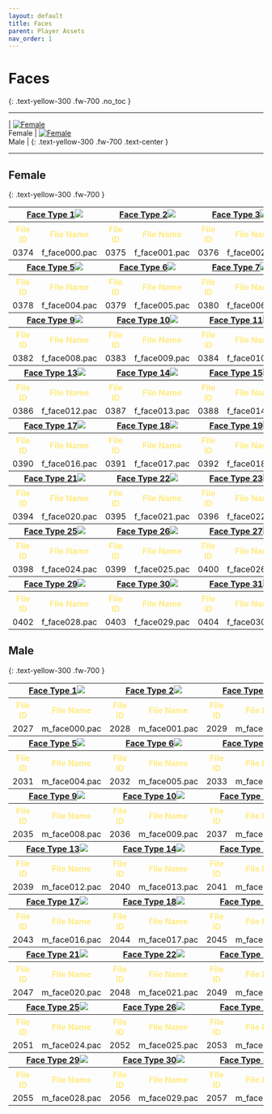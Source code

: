 ```yaml
---
layout: default
title: Faces
parent: Player Assets
nav_order: 1
---
```


# Faces
{: .text-yellow-300 .fw-700 .no_toc }

---

| [![Female](../../assets/images/female_icon_b.png)](#female)<br>Female | [![Female](../../assets/images/male_icon_b.png)](#male)<br>Male | 
{: .text-yellow-300 .fw-700 .text-center }

---

## Female
{: .text-yellow-300 .fw-700 }

<table>
    <style>
        th {text-align: center;}
        td {text-align: center;}
    </style>
    <thead>
        <tr>
            <th style="color:#ffeb82;" colspan="2"><a href="/assets/images/faces/face_f01.png" target="_blank">Face Type 1<img src="/assets/images/faces/face_f01.png"></a></th>
            <th style="color:#ffeb82;" colspan="2"><a href="/assets/images/faces/face_f02.png" target="_blank">Face Type 2<img src="/assets/images/faces/face_f02.png"></a></th>
            <th style="color:#ffeb82;" colspan="2"><a href="/assets/images/faces/face_f03.png" target="_blank">Face Type 3<img src="/assets/images/faces/face_f03.png"></a></th>
            <th style="color:#ffeb82;" colspan="2"><a href="/assets/images/faces/face_f04.png" target="_blank">Face Type 4<img src="/assets/images/faces/face_f04.png"></a></th>
        </tr>
    </thead>
    <tbody>
        <tr>
            <th style="color:#ffeb82;">File ID</th>
            <th style="color:#ffeb82;">File Name</th>
            <th style="color:#ffeb82;">File ID</th>
            <th style="color:#ffeb82;">File Name</th>
            <th style="color:#ffeb82;">File ID</th>
            <th style="color:#ffeb82;">File Name</th>
            <th style="color:#ffeb82;">File ID</th>
            <th style="color:#ffeb82;">File Name</th>
        </tr>
        <tr>
            <td>0374</td>
            <td>f_face000.pac</td>
            <td>0375</td>
            <td>f_face001.pac</td>
            <td>0376</td>
            <td>f_face002.pac</td>
            <td>0377</td>
            <td>f_face003.pac</td>
        </tr>
        <tr>
            <th style="color:#ffeb82;" colspan="2"><a href="/assets/images/faces/face_f05.png" target="_blank">Face Type 5<img src="/assets/images/faces/face_f05.png"></a></th>
            <th style="color:#ffeb82;" colspan="2"><a href="/assets/images/faces/face_f06.png" target="_blank">Face Type 6<img src="/assets/images/faces/face_f06.png"></a></th>
            <th style="color:#ffeb82;" colspan="2"><a href="/assets/images/faces/face_f07.png" target="_blank">Face Type 7<img src="/assets/images/faces/face_f07.png"></a></th>
            <th style="color:#ffeb82;" colspan="2"><a href="/assets/images/faces/face_f08.png" target="_blank">Face Type 8<img src="/assets/images/faces/face_f08.png"></a></th>
        </tr>
        <tr>
            <th style="color:#ffeb82;">File ID</th>
            <th style="color:#ffeb82;">File Name</th>
            <th style="color:#ffeb82;">File ID</th>
            <th style="color:#ffeb82;">File Name</th>
            <th style="color:#ffeb82;">File ID</th>
            <th style="color:#ffeb82;">File Name</th>
            <th style="color:#ffeb82;">File ID</th>
            <th style="color:#ffeb82;">File Name</th>
        </tr>
        <tr>
            <td>0378</td>
            <td>f_face004.pac</td>
            <td>0379</td>
            <td>f_face005.pac</td>
            <td>0380</td>
            <td>f_face006.pac</td>
            <td>0381</td>
            <td>f_face007.pac</td>
        </tr>
        <tr>
            <th style="color:#ffeb82;" colspan="2"><a href="/assets/images/faces/face_f09.png" target="_blank">Face Type 9<img src="/assets/images/faces/face_f09.png"></a></th>
            <th style="color:#ffeb82;" colspan="2"><a href="/assets/images/faces/face_f10.png" target="_blank">Face Type 10<img src="/assets/images/faces/face_f10.png"></a></th>
            <th style="color:#ffeb82;" colspan="2"><a href="/assets/images/faces/face_f11.png" target="_blank">Face Type 11<img src="/assets/images/faces/face_f11.png"></a></th>
            <th style="color:#ffeb82;" colspan="2"><a href="/assets/images/faces/face_f12.png" target="_blank">Face Type 12<img src="/assets/images/faces/face_f12.png"></a></th>
        </tr>
        <tr>
            <th style="color:#ffeb82;">File ID</th>
            <th style="color:#ffeb82;">File Name</th>
            <th style="color:#ffeb82;">File ID</th>
            <th style="color:#ffeb82;">File Name</th>
            <th style="color:#ffeb82;">File ID</th>
            <th style="color:#ffeb82;">File Name</th>
            <th style="color:#ffeb82;">File ID</th>
            <th style="color:#ffeb82;">File Name</th>
        </tr>
        <tr>
            <td>0382</td>
            <td>f_face008.pac</td>
            <td>0383</td>
            <td>f_face009.pac</td>
            <td>0384</td>
            <td>f_face010.pac</td>
            <td>0385</td>
            <td>f_face011.pac</td>
        </tr>
        <tr>
            <th style="color:#ffeb82;" colspan="2"><a href="/assets/images/faces/face_f13.png" target="_blank">Face Type 13<img src="/assets/images/faces/face_f13.png"></a></th>
            <th style="color:#ffeb82;" colspan="2"><a href="/assets/images/faces/face_f14.png" target="_blank">Face Type 14<img src="/assets/images/faces/face_f14.png"></a></th>
            <th style="color:#ffeb82;" colspan="2"><a href="/assets/images/faces/face_f15.png" target="_blank">Face Type 15<img src="/assets/images/faces/face_f15.png"></a></th>
            <th style="color:#ffeb82;" colspan="2"><a href="/assets/images/faces/face_f16.png" target="_blank">Face Type 16<img src="/assets/images/faces/face_f16.png"></a></th>
        </tr>
        <tr>
            <th style="color:#ffeb82;">File ID</th>
            <th style="color:#ffeb82;">File Name</th>
            <th style="color:#ffeb82;">File ID</th>
            <th style="color:#ffeb82;">File Name</th>
            <th style="color:#ffeb82;">File ID</th>
            <th style="color:#ffeb82;">File Name</th>
            <th style="color:#ffeb82;">File ID</th>
            <th style="color:#ffeb82;">File Name</th>
        </tr>
        <tr>
            <td>0386</td>
            <td>f_face012.pac</td>
            <td>0387</td>
            <td>f_face013.pac</td>
            <td>0388</td>
            <td>f_face014.pac</td>
            <td>0389</td>
            <td>f_face015.pac</td>
        </tr>
        <tr>
            <th style="color:#ffeb82;" colspan="2"><a href="/assets/images/faces/face_f17.png" target="_blank">Face Type 17<img src="/assets/images/faces/face_f17.png"></a></th>
            <th style="color:#ffeb82;" colspan="2"><a href="/assets/images/faces/face_f18.png" target="_blank">Face Type 18<img src="/assets/images/faces/face_f18.png"></a></th>
            <th style="color:#ffeb82;" colspan="2"><a href="/assets/images/faces/face_f19.png" target="_blank">Face Type 19<img src="/assets/images/faces/face_f19.png"></a></th>
            <th style="color:#ffeb82;" colspan="2"><a href="/assets/images/faces/face_f20.png" target="_blank">Face Type 20<img src="/assets/images/faces/face_f20.png"></a></th>
        </tr>
        <tr>
            <th style="color:#ffeb82;">File ID</th>
            <th style="color:#ffeb82;">File Name</th>
            <th style="color:#ffeb82;">File ID</th>
            <th style="color:#ffeb82;">File Name</th>
            <th style="color:#ffeb82;">File ID</th>
            <th style="color:#ffeb82;">File Name</th>
            <th style="color:#ffeb82;">File ID</th>
            <th style="color:#ffeb82;">File Name</th>
        </tr>
        <tr>
            <td>0390</td>
            <td>f_face016.pac</td>
            <td>0391</td>
            <td>f_face017.pac</td>
            <td>0392</td>
            <td>f_face018.pac</td>
            <td>0393</td>
            <td>f_face019.pac</td>
        </tr>
        <tr>
            <th style="color:#ffeb82;" colspan="2"><a href="/assets/images/faces/face_f21.png" target="_blank">Face Type 21<img src="/assets/images/faces/face_f21.png"></a></th>
            <th style="color:#ffeb82;" colspan="2"><a href="/assets/images/faces/face_f22.png" target="_blank">Face Type 22<img src="/assets/images/faces/face_f22.png"></a></th>
            <th style="color:#ffeb82;" colspan="2"><a href="/assets/images/faces/face_f23.png" target="_blank">Face Type 23<img src="/assets/images/faces/face_f23.png"></a></th>
            <th style="color:#ffeb82;" colspan="2"><a href="/assets/images/faces/face_f24.png" target="_blank">Face Type 24<img src="/assets/images/faces/face_f24.png"></a></th>
        </tr>
        <tr>
            <th style="color:#ffeb82;">File ID</th>
            <th style="color:#ffeb82;">File Name</th>
            <th style="color:#ffeb82;">File ID</th>
            <th style="color:#ffeb82;">File Name</th>
            <th style="color:#ffeb82;">File ID</th>
            <th style="color:#ffeb82;">File Name</th>
            <th style="color:#ffeb82;">File ID</th>
            <th style="color:#ffeb82;">File Name</th>
        </tr>
        <tr>
            <td>0394</td>
            <td>f_face020.pac</td>
            <td>0395</td>
            <td>f_face021.pac</td>
            <td>0396</td>
            <td>f_face022.pac</td>
            <td>0397</td>
            <td>f_face023.pac</td>
        </tr>
        <tr>
            <th style="color:#ffeb82;" colspan="2"><a href="/assets/images/faces/face_f25.png" target="_blank">Face Type 25<img src="/assets/images/faces/face_f25.png"></a></th>
            <th style="color:#ffeb82;" colspan="2"><a href="/assets/images/faces/face_f26.png" target="_blank">Face Type 26<img src="/assets/images/faces/face_f26.png"></a></th>
            <th style="color:#ffeb82;" colspan="2"><a href="/assets/images/faces/face_f27.png" target="_blank">Face Type 27<img src="/assets/images/faces/face_f27.png"></a></th>
            <th style="color:#ffeb82;" colspan="2"><a href="/assets/images/faces/face_f28.png" target="_blank">Face Type 28<img src="/assets/images/faces/face_f28.png"></a></th>
        </tr>
        <tr>
            <th style="color:#ffeb82;">File ID</th>
            <th style="color:#ffeb82;">File Name</th>
            <th style="color:#ffeb82;">File ID</th>
            <th style="color:#ffeb82;">File Name</th>
            <th style="color:#ffeb82;">File ID</th>
            <th style="color:#ffeb82;">File Name</th>
            <th style="color:#ffeb82;">File ID</th>
            <th style="color:#ffeb82;">File Name</th>
        </tr>
        <tr>
            <td>0398</td>
            <td>f_face024.pac</td>
            <td>0399</td>
            <td>f_face025.pac</td>
            <td>0400</td>
            <td>f_face026.pac</td>
            <td>0401</td>
            <td>f_face027.pac</td>
        </tr>
        <tr>
            <th style="color:#ffeb82;" colspan="2"><a href="/assets/images/faces/face_f29.png" target="_blank">Face Type 29<img src="/assets/images/faces/face_f29.png"></a></th>
            <th style="color:#ffeb82;" colspan="2"><a href="/assets/images/faces/face_f30.png" target="_blank">Face Type 30<img src="/assets/images/faces/face_f30.png"></a></th>
            <th style="color:#ffeb82;" colspan="2"><a href="/assets/images/faces/face_f31.png" target="_blank">Face Type 31<img src="/assets/images/faces/face_f31.png"></a></th>
            <th style="color:#ffeb82;" colspan="2"><a href="/assets/images/faces/face_f32.png" target="_blank">Face Type 32<img src="/assets/images/faces/face_f32.png"></a></th>
        </tr>
        <tr>
            <th style="color:#ffeb82;">File ID</th>
            <th style="color:#ffeb82;">File Name</th>
            <th style="color:#ffeb82;">File ID</th>
            <th style="color:#ffeb82;">File Name</th>
            <th style="color:#ffeb82;">File ID</th>
            <th style="color:#ffeb82;">File Name</th>
            <th style="color:#ffeb82;">File ID</th>
            <th style="color:#ffeb82;">File Name</th>
        </tr>
        <tr>
            <td>0402</td>
            <td>f_face028.pac</td>
            <td>0403</td>
            <td>f_face029.pac</td>
            <td>0404</td>
            <td>f_face030.pac</td>
            <td>0405</td>
            <td>f_face031.pac</td>
        </tr>
    </tbody>
</table>

## Male
{: .text-yellow-300 .fw-700 }

<table>
    <style>
        th {text-align: center;}
        td {text-align: center;}
    </style>
    <thead>
        <tr>
            <th style="color:#ffeb82;" colspan="2"><a href="/assets/images/faces/face_m01.png" target="_blank">Face Type 1<img src="/assets/images/faces/face_m01.png"></a></th>
            <th style="color:#ffeb82;" colspan="2"><a href="/assets/images/faces/face_m02.png" target="_blank">Face Type 2<img src="/assets/images/faces/face_m02.png"></a></th>
            <th style="color:#ffeb82;" colspan="2"><a href="/assets/images/faces/face_m03.png" target="_blank">Face Type 3<img src="/assets/images/faces/face_m03.png"></a></th>
            <th style="color:#ffeb82;" colspan="2"><a href="/assets/images/faces/face_m04.png" target="_blank">Face Type 4<img src="/assets/images/faces/face_m04.png"></a></th>
        </tr>
    </thead>
    <tbody>
        <tr>
            <th style="color:#ffeb82;">File ID</th>
            <th style="color:#ffeb82;">File Name</th>
            <th style="color:#ffeb82;">File ID</th>
            <th style="color:#ffeb82;">File Name</th>
            <th style="color:#ffeb82;">File ID</th>
            <th style="color:#ffeb82;">File Name</th>
            <th style="color:#ffeb82;">File ID</th>
            <th style="color:#ffeb82;">File Name</th>
        </tr>
        <tr>
            <td>2027</td>
            <td>m_face000.pac</td>
            <td>2028</td>
            <td>m_face001.pac</td>
            <td>2029</td>
            <td>m_face002.pac</td>
            <td>2030</td>
            <td>m_face003.pac</td>
        </tr>
        <tr>
            <th style="color:#ffeb82;" colspan="2"><a href="/assets/images/faces/face_m05.png" target="_blank">Face Type 5<img src="/assets/images/faces/face_m05.png"></a></th>
            <th style="color:#ffeb82;" colspan="2"><a href="/assets/images/faces/face_m06.png" target="_blank">Face Type 6<img src="/assets/images/faces/face_m06.png"></a></th>
            <th style="color:#ffeb82;" colspan="2"><a href="/assets/images/faces/face_m07.png" target="_blank">Face Type 7<img src="/assets/images/faces/face_m07.png"></a></th>
            <th style="color:#ffeb82;" colspan="2"><a href="/assets/images/faces/face_m08.png" target="_blank">Face Type 8<img src="/assets/images/faces/face_m08.png"></a></th>
        </tr>
        <tr>
            <th style="color:#ffeb82;">File ID</th>
            <th style="color:#ffeb82;">File Name</th>
            <th style="color:#ffeb82;">File ID</th>
            <th style="color:#ffeb82;">File Name</th>
            <th style="color:#ffeb82;">File ID</th>
            <th style="color:#ffeb82;">File Name</th>
            <th style="color:#ffeb82;">File ID</th>
            <th style="color:#ffeb82;">File Name</th>
        </tr>
        <tr>
            <td>2031</td>
            <td>m_face004.pac</td>
            <td>2032</td>
            <td>m_face005.pac</td>
            <td>2033</td>
            <td>m_face006.pac</td>
            <td>2034</td>
            <td>m_face007.pac</td>
        </tr>
        <tr>
            <th style="color:#ffeb82;" colspan="2"><a href="/assets/images/faces/face_m09.png" target="_blank">Face Type 9<img src="/assets/images/faces/face_m09.png"></a></th>
            <th style="color:#ffeb82;" colspan="2"><a href="/assets/images/faces/face_m10.png" target="_blank">Face Type 10<img src="/assets/images/faces/face_m10.png"></a></th>
            <th style="color:#ffeb82;" colspan="2"><a href="/assets/images/faces/face_m11.png" target="_blank">Face Type 11<img src="/assets/images/faces/face_m11.png"></a></th>
            <th style="color:#ffeb82;" colspan="2"><a href="/assets/images/faces/face_m12.png" target="_blank">Face Type 12<img src="/assets/images/faces/face_m12.png"></a></th>
        </tr>
        <tr>
            <th style="color:#ffeb82;">File ID</th>
            <th style="color:#ffeb82;">File Name</th>
            <th style="color:#ffeb82;">File ID</th>
            <th style="color:#ffeb82;">File Name</th>
            <th style="color:#ffeb82;">File ID</th>
            <th style="color:#ffeb82;">File Name</th>
            <th style="color:#ffeb82;">File ID</th>
            <th style="color:#ffeb82;">File Name</th>
        </tr>
        <tr>
            <td>2035</td>
            <td>m_face008.pac</td>
            <td>2036</td>
            <td>m_face009.pac</td>
            <td>2037</td>
            <td>m_face010.pac</td>
            <td>2038</td>
            <td>m_face011.pac</td>
        </tr>
        <tr>
            <th style="color:#ffeb82;" colspan="2"><a href="/assets/images/faces/face_m13.png" target="_blank">Face Type 13<img src="/assets/images/faces/face_m13.png"></a></th>
            <th style="color:#ffeb82;" colspan="2"><a href="/assets/images/faces/face_m14.png" target="_blank">Face Type 14<img src="/assets/images/faces/face_m14.png"></a></th>
            <th style="color:#ffeb82;" colspan="2"><a href="/assets/images/faces/face_m15.png" target="_blank">Face Type 15<img src="/assets/images/faces/face_m15.png"></a></th>
            <th style="color:#ffeb82;" colspan="2"><a href="/assets/images/faces/face_m16.png" target="_blank">Face Type 16<img src="/assets/images/faces/face_m16.png"></a></th>
        </tr>
        <tr>
            <th style="color:#ffeb82;">File ID</th>
            <th style="color:#ffeb82;">File Name</th>
            <th style="color:#ffeb82;">File ID</th>
            <th style="color:#ffeb82;">File Name</th>
            <th style="color:#ffeb82;">File ID</th>
            <th style="color:#ffeb82;">File Name</th>
            <th style="color:#ffeb82;">File ID</th>
            <th style="color:#ffeb82;">File Name</th>
        </tr>
        <tr>
            <td>2039</td>
            <td>m_face012.pac</td>
            <td>2040</td>
            <td>m_face013.pac</td>
            <td>2041</td>
            <td>m_face014.pac</td>
            <td>2042</td>
            <td>m_face015.pac</td>
        </tr>
        <tr>
            <th style="color:#ffeb82;" colspan="2"><a href="/assets/images/faces/face_m17.png" target="_blank">Face Type 17<img src="/assets/images/faces/face_m17.png"></a></th>
            <th style="color:#ffeb82;" colspan="2"><a href="/assets/images/faces/face_m18.png" target="_blank">Face Type 18<img src="/assets/images/faces/face_m18.png"></a></th>
            <th style="color:#ffeb82;" colspan="2"><a href="/assets/images/faces/face_m19.png" target="_blank">Face Type 19<img src="/assets/images/faces/face_m19.png"></a></th>
            <th style="color:#ffeb82;" colspan="2"><a href="/assets/images/faces/face_m20.png" target="_blank">Face Type 20<img src="/assets/images/faces/face_m20.png"></a></th>
        </tr>
        <tr>
            <th style="color:#ffeb82;">File ID</th>
            <th style="color:#ffeb82;">File Name</th>
            <th style="color:#ffeb82;">File ID</th>
            <th style="color:#ffeb82;">File Name</th>
            <th style="color:#ffeb82;">File ID</th>
            <th style="color:#ffeb82;">File Name</th>
            <th style="color:#ffeb82;">File ID</th>
            <th style="color:#ffeb82;">File Name</th>
        </tr>
        <tr>
            <td>2043</td>
            <td>m_face016.pac</td>
            <td>2044</td>
            <td>m_face017.pac</td>
            <td>2045</td>
            <td>m_face018.pac</td>
            <td>2046</td>
            <td>m_face019.pac</td>
        </tr>
        <tr>
            <th style="color:#ffeb82;" colspan="2"><a href="/assets/images/faces/face_m21.png" target="_blank">Face Type 21<img src="/assets/images/faces/face_m21.png"></a></th>
            <th style="color:#ffeb82;" colspan="2"><a href="/assets/images/faces/face_m22.png" target="_blank">Face Type 22<img src="/assets/images/faces/face_m22.png"></a></th>
            <th style="color:#ffeb82;" colspan="2"><a href="/assets/images/faces/face_m23.png" target="_blank">Face Type 23<img src="/assets/images/faces/face_m23.png"></a></th>
            <th style="color:#ffeb82;" colspan="2"><a href="/assets/images/faces/face_m24.png" target="_blank">Face Type 24<img src="/assets/images/faces/face_m24.png"></a></th>
        </tr>
        <tr>
            <th style="color:#ffeb82;">File ID</th>
            <th style="color:#ffeb82;">File Name</th>
            <th style="color:#ffeb82;">File ID</th>
            <th style="color:#ffeb82;">File Name</th>
            <th style="color:#ffeb82;">File ID</th>
            <th style="color:#ffeb82;">File Name</th>
            <th style="color:#ffeb82;">File ID</th>
            <th style="color:#ffeb82;">File Name</th>
        </tr>
        <tr>
            <td>2047</td>
            <td>m_face020.pac</td>
            <td>2048</td>
            <td>m_face021.pac</td>
            <td>2049</td>
            <td>m_face022.pac</td>
            <td>2050</td>
            <td>m_face023.pac</td>
        </tr>
        <tr>
            <th style="color:#ffeb82;" colspan="2"><a href="/assets/images/faces/face_m25.png" target="_blank">Face Type 25<img src="/assets/images/faces/face_m25.png"></a></th>
            <th style="color:#ffeb82;" colspan="2"><a href="/assets/images/faces/face_m26.png" target="_blank">Face Type 26<img src="/assets/images/faces/face_m26.png"></a></th>
            <th style="color:#ffeb82;" colspan="2"><a href="/assets/images/faces/face_m27.png" target="_blank">Face Type 27<img src="/assets/images/faces/face_m27.png"></a></th>
            <th style="color:#ffeb82;" colspan="2"><a href="/assets/images/faces/face_m28.png" target="_blank">Face Type 28<img src="/assets/images/faces/face_m28.png"></a></th>
        </tr>
        <tr>
            <th style="color:#ffeb82;">File ID</th>
            <th style="color:#ffeb82;">File Name</th>
            <th style="color:#ffeb82;">File ID</th>
            <th style="color:#ffeb82;">File Name</th>
            <th style="color:#ffeb82;">File ID</th>
            <th style="color:#ffeb82;">File Name</th>
            <th style="color:#ffeb82;">File ID</th>
            <th style="color:#ffeb82;">File Name</th>
        </tr>
        <tr>
            <td>2051</td>
            <td>m_face024.pac</td>
            <td>2052</td>
            <td>m_face025.pac</td>
            <td>2053</td>
            <td>m_face026.pac</td>
            <td>2054</td>
            <td>m_face027.pac</td>
        </tr>
        <tr>
            <th style="color:#ffeb82;" colspan="2"><a href="/assets/images/faces/face_m29.png" target="_blank">Face Type 29<img src="/assets/images/faces/face_m29.png"></a></th>
            <th style="color:#ffeb82;" colspan="2"><a href="/assets/images/faces/face_m30.png" target="_blank">Face Type 30<img src="/assets/images/faces/face_m30.png"></a></th>
            <th style="color:#ffeb82;" colspan="2"><a href="/assets/images/faces/face_m31.png" target="_blank">Face Type 31<img src="/assets/images/faces/face_m31.png"></a></th>
            <th style="color:#ffeb82;" colspan="2"><a href="/assets/images/faces/face_m32.png" target="_blank">Face Type 32<img src="/assets/images/faces/face_m32.png"></a></th>
        </tr>
        <tr>
            <th style="color:#ffeb82;">File ID</th>
            <th style="color:#ffeb82;">File Name</th>
            <th style="color:#ffeb82;">File ID</th>
            <th style="color:#ffeb82;">File Name</th>
            <th style="color:#ffeb82;">File ID</th>
            <th style="color:#ffeb82;">File Name</th>
            <th style="color:#ffeb82;">File ID</th>
            <th style="color:#ffeb82;">File Name</th>
        </tr>
        <tr>
            <td>2055</td>
            <td>m_face028.pac</td>
            <td>2056</td>
            <td>m_face029.pac</td>
            <td>2057</td>
            <td>m_face030.pac</td>
            <td>2058</td>
            <td>m_face031.pac</td>
        </tr>
    </tbody>
</table>
